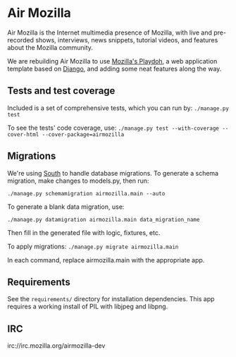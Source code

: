 Air Mozilla
=======

Air Mozilla is the Internet multimedia presence of Mozilla, with live and
pre-recorded shows, interviews, news snippets, tutorial videos, and
features about the Mozilla community.

We are rebuilding Air Mozilla to use [Mozilla's Playdoh][gh-playdoh],
a web application template based on [Django][django],
and adding some neat features along the way.

Tests and test coverage
-----------------------
Included is a set of comprehensive tests, which you can run by:
``./manage.py test``

To see the tests' code coverage, use:
``./manage.py test --with-coverage --cover-html --cover-package=airmozilla``


Migrations
----------
We're using [South][south] to handle database migrations.
To generate a schema migration, make changes to models.py, then run:

``./manage.py schemamigration airmozilla.main --auto``

To generate a blank data migration, use:

``./manage.py datamigration airmozilla.main data_migration_name``

Then fill in the generated file with logic, fixtures, etc.

To apply migrations:
``./manage.py migrate airmozilla.main``

In each command, replace airmozilla.main with the appropriate app.

Requirements
------------
See the ``requirements/`` directory for installation dependencies.
This app requires a working install of PIL with libjpeg and libpng.

IRC
---
irc://irc.mozilla.org/airmozilla-dev

[django]: http://www.djangoproject.com/
[gh-playdoh]: https://github.com/mozilla/playdoh
[south]: http://south.aeracode.org/
